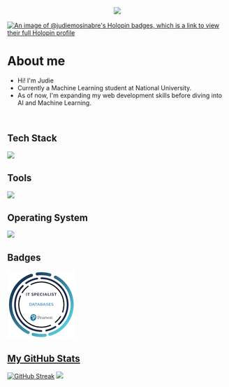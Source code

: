 
<div align="center">
  <img src="https://visitor-badge.laobi.icu/badge?page_id=judiemosinabre.judiemosinabre"/>
</div>

<!-- Holopin Section -->
[![An image of @judiemosinabre's Holopin badges, which is a link to view their full Holopin profile](https://holopin.me/judiemosinabre)](https://holopin.io/@judiemosinabre)

# About me
- Hi! I'm Judie
- Currently a Machine Learning student at National University.
- As of now, I'm expanding my web development skills before diving into AI and Machine Learning.
<br>

## Tech Stack
<p align="left">
  <a href="https://skillicons.dev">
    <img src="https://skillicons.dev/icons?i=html,css,tailwind,javascript,java,py,mysql" />
  </a>
</p>

## Tools
<p align="left">
  <a href="https://skillicons.dev">
    <img src="https://skillicons.dev/icons?i=figma,sklearn,tensorflow,notion,vscode,github" />
  </a>
</p>


## Operating System
<p align="left">
  <a href="https://skillicons.dev">
    <img src="https://skillicons.dev/icons?i=windows,linux,ubuntu" />
  </a>
</p>

## Badges
<p align ="left">
  <a href="https://github.com/j-archives/j-archives/blob/main/assets/badges/it-specialist-databases.png"><img src="https://github.com/j-archives/j-archives/blob/main/assets/badges/it-specialist-databases.png" alt="it-specialist-badge"</a>
</p>


## My GitHub Stats
<a href="https://git.io/streak-stats"><img src="https://github-readme-streak-stats.herokuapp.com?user=judiemosinabre" alt="GitHub Streak" /></a>
<a href="http://www.github.com/j-archives"><img src="https://github-readme-stats.vercel.app/api?username=judiemosinabre&theme=graywhite&show_icons=true&hide_border=false&count_private=true/"></a>
